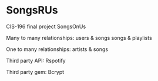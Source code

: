 # SongsRUs
CIS-196 final project
SongsOnUs

Many to many relationships:
users & songs 
songs & playlists

One to many relationships:
artists & songs

Third party API:
Rspotify

Third party gem:
Bcrypt
